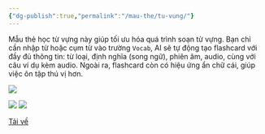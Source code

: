 ```yaml
---
{"dg-publish":true,"permalink":"/mau-the/tu-vung/"}
---
```


Mẫu thẻ học từ vựng này giúp tối ưu hóa quá trình soạn từ vựng. Bạn chỉ cần nhập từ hoặc cụm từ vào trường `Vocab`, AI sẽ tự động tạo flashcard với đầy đủ thông tin: từ loại, định nghĩa (song ngữ), phiên âm, audio, cùng với câu ví dụ kèm audio. Ngoài ra, flashcard còn có hiệu ứng ẩn chữ cái, giúp việc ôn tập thú vị hơn.

![](https://i.imgur.com/x49m9Kf.gif)

![](https://i.imgur.com/TLQ3E6k.png)
![](https://i.imgur.com/Mi1t4WI.png)

[Tải về](https://drive.google.com/file/d/1dejuoHUabJZc5thvBtfVYkyg_u9Gx1ZU/view?usp=sharing)
